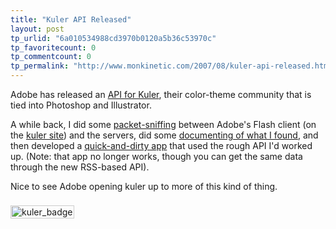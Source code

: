```yaml
---
title: "Kuler API Released"
layout: post
tp_urlid: "6a010534988cd3970b0120a5b36c53970c"
tp_favoritecount: 0
tp_commentcount: 0
tp_permalink: "http://www.monkinetic.com/2007/08/kuler-api-released.html"
---
```

Adobe has released an [API for Kuler](http://labs.adobe.com/wiki/index.php/Kuler), their color-theme community that is tied into Photoshop and Illustrator. 

A while back, I did some [packet-sniffing](http://redmonk.net/archives/2006/11/30/kuler-api-testing-continued/) between Adobe's Flash client (on the [kuler site](http://kuler.adobe.com)) and the servers, did some [documenting of what I found](http://deliciouslymeta.com/kuler/k_docs.php), and then developed a [quick-and-dirty app](http://deliciouslymeta.com/kuler/) that used the rough API I'd worked up. (Note: that app no longer works, though you can get the same data through the new RSS-based API).
  
  <rss version="2.0" xmlns:kuler="http://kuler.adobe.com/kuler/API/rss/" xmlns:rss="http://blogs.law.harvard.edu/tech/rss" xmlns:xs="http://www.w3.org/2001/XMLSchema">

Nice to see Adobe opening kuler up to more of this kind of thing.

<img  alt="kuler_badge" class="at-xid-6a010534988cd3970b0120a5b36c58970c " src="http://steveivy.typepad.com/.a/6a010534988cd3970b0120a5b36c58970c-pi" style="padding:1px; margin:8px 0; border: 1px solid #ccc;" /></rss>
